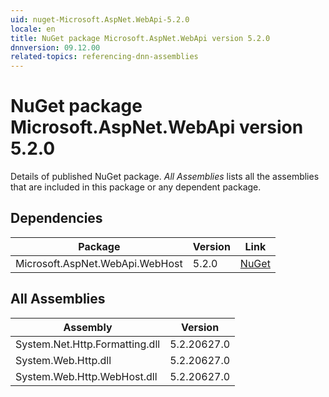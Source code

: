 ```yaml
---
uid: nuget-Microsoft.AspNet.WebApi-5.2.0
locale: en
title: NuGet package Microsoft.AspNet.WebApi version 5.2.0
dnnversion: 09.12.00
related-topics: referencing-dnn-assemblies
---
```


# NuGet package Microsoft.AspNet.WebApi version 5.2.0
Details of published NuGet package.
*All Assemblies* lists all the assemblies that are included in this package or any dependent package.

## Dependencies

|Package|Version|Link|
|---|---|---|
|Microsoft.AspNet.WebApi.WebHost|5.2.0|[NuGet](https://www.nuget.org/packages/Microsoft.AspNet.WebApi.WebHost/5.2.0)|

## All Assemblies

|Assembly|Version|
|---|---|
|System.Net.Http.Formatting.dll|5.2.20627.0|
|System.Web.Http.dll|5.2.20627.0|
|System.Web.Http.WebHost.dll|5.2.20627.0|

